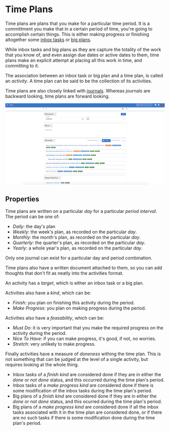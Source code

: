 # Time Plans

Time plans are plans that you make for a particular time period. It is
a committment you make that in a certain period of time, you're going to
accomplish certain things. This is either making progress or finishing
altogether some [inbox tasks](./inbox-tasks.md) or [big plans](./big-plans.md).

While inbox tasks and big plans as they are capture the totality of the work
that you know of, and even assign due dates or active dates to them, time plans
make an explicit attempt at placing all this work in time, and committing to
it.

The association between an inbox task or big plan and a time plan, is called
an _activity_. A time plan can be said to be the collection of its activities.

Time plans are also closely linked with [journals](./journals.md). Whereas
journals are backward looking, time plans are forward looking.

![Journals](../assets/time-plans-overview.png)

## Properties

Time plans are written on a particular _day_ for a particular _period interval_.
The period can be one of:

* _Daily_: the day's plan
* _Weekly_: the week's plan, as recorded on the particular _day_.
* _Monthly_: the month's plan, as recorded on the particular _day_.
* _Quarterly_: the quarter's plan, as recorded on the particular _day_.
* _Yearly_: a whole year's plan, as recorded on the particular _day_.

Only one journal can exist for a particular day and period combination.

Time plans also have a written document attached to them, so you can add
thoughts that don't fit as neatly into the activities format.

An activity has a _target_, which is either an inbox task or a big plan.

Activities also have a _kind_, which can be:

* _Finish_: you plan on finishing this activity during the period.
* _Make Progress_: you plan on making progress during the period.

Activities also have a _feasability_, which can be:

* _Must Do_: it is very important that you make the required progress on the
  activity during the period.
* _Nice To Have_: if you can make progress, it's good, if not, no worries.
* _Stretch_: very unlikely to make progress.

Finally activities have a measure of _doneness_ withing the time plan.
This is not something that can be judged at the level of a single activity,
but requires looking at the whole thing.

* Inbox tasks of a _finish kind_ are considered done if they are in either the
  _done_ or _not done_ status, and this occurred during the time plan's period.
* Inbox tasks of a _make progress kind_ are considered done if there is some
  modification of the inbox tasks during the time plan's period.
* Big plans of a _finish kind_ are considered done if they are in either the
  _done_ or _not done_ status, and this ocurred during the time plan's period.
* Big plans of a _make progress kind_ are considered done if all the inbox tasks
  associated with it in the time plan are considered done, or if there are no
  such tasks if there is some modification done during the time plan's period.
